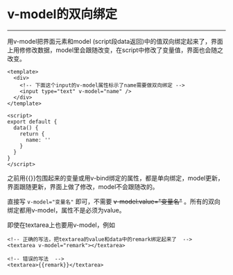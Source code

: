 # v-model的双向绑定
----

用v-model把界面元素和model (script段data返回)中的值双向绑定起来了，界面上用修修改数据，model里会跟随改变，在script中修改了变量值，界面也会随之改变。

```vue
<template>
  <div>
    <!-- 下面这个input的v-model属性标示了name需要做双向绑定 -->
    <input type="text" v-model="name" />
  </div>
</template>

<script>
export default {
  data() {
    return {
      name: ''
    }
  }
}
</script>
```


之前用{{}}包围起来的变量或用v-bind绑定的属性，都是单向绑定，model更新，界面跟随更新，界面上做了修改，model不会跟随改的。

直接写 `v-model="变量名"` 即可，不需要 ~~v-model:value="变量名"~~ 。所有的双向绑定都用v-model，属性不是必须为value。

即使在textarea上也要用v-model，例如

```
<!-- 正确的写法，把textarea的value和data中的remark绑定起来了  -->
<textarea v-model="remark"></textarea>

<!-- 错误的写法  -->
<textarea>{{remark}}</textarea>
```
